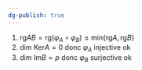 ```yaml
---
dg-publish: true
---
```


1. $\text{rg}AB=\text{rg}(\varphi_{A}\circ \varphi_{B})\leq \text{min}\{ \text{rg}A,\text{rg}B \}$
2. $\text{dim Ker}A=0$ donc $\varphi_{A}$ injective ok
3. $\text{dim Im}B=p$ donc $\varphi_{B}$ surjective ok